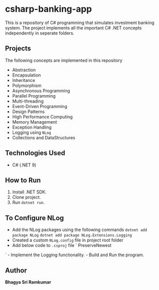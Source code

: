 # csharp-banking-app
This is a repository of C# programming that simulates investment banking system.
The project implements all the important C# .NET concepts independently in seperate folders. 

## Projects 
The following concepts are implemented in this repository
- Abstraction 
- Encapsulation 
- Inheritance 
- Polymorphism 
- Asynchronous Programming 
- Parallel Programming 
- Multi-threading 
- Event-Driven Programming 
- Design Patterns 
- High Performance Computing 
- Memory Management 
- Exception Handling
- Logging using `NLog` 
- Collections and DataStructures 

## Technologies Used
- C# (.NET 9)

## How to Run
1. Install .NET SDK.
2. Clone project.
3. Run `dotnet run`.

## To Configure NLog
- Add the NLog packages using the following commands 
`dotnet add package NLog`
`dotnet add package NLog.Extensions.Logging`
- Created a custom `NLog.config` file in project root folder
- Add below code to `.csproj` file
`<ItemGroup>
  <None Update="NLog.config">
    <CopyToOutputDirectory>PreserveNewest</CopyToOutputDirectory>
  </None>
</ItemGroup>
`
- Implement the Logging functionality. 
- Build and Run the program. 

## Author 
**Bhagya Sri Ramkumar**
